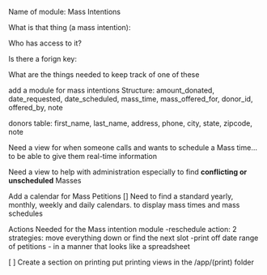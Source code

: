 Name of module: Mass Intentions

What is that thing (a mass intention):

Who has access to it?

Is there a forign key: 

What are the things needed to keep track of one of these

add a module for mass intentions
Structure: amount_donated, date_requested, date_scheduled, mass_time, mass_offered_for, donor_id, offered_by, note

donors table:
first_name, last_name, address, phone, city, state, zipcode, note

Need a view for when someone calls and wants to schedule a Mass time…to be able to give them real-time information

Need a view to help with administration especially to find **conflicting or unscheduled** Masses

Add a calendar for Mass Petitions
[] Need to find a standard yearly, monthly, weekly and daily calendars. to display mass times and mass schedules

Actions Needed for the Mass intention module
-reschedule action: 2 strategies: move everything down or find the next slot
-print off date range of petitions - in a manner that looks like a spreadsheet

[ ] Create a section on printing
put printing views in the /app/(print) folder